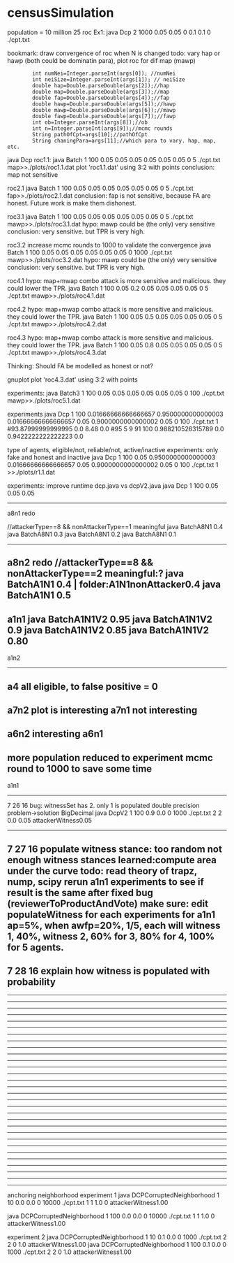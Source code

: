 # censusSimulation
population = 10 million
25 roc
Ex1: java Dcp 2 1000 0.05 0.05 0 0.1 0.1 0 ./cpt.txt

bookmark: draw convergence of roc when N is changed
todo: vary hap or hawp (both could be dominatin para), plot roc for dif map (mawp)



			int numNei=Integer.parseInt(args[0]); //numNei
			int neiSize=Integer.parseInt(args[1]); // neiSize
			double hap=Double.parseDouble(args[2]);//hap
			double map=Double.parseDouble(args[3]);//map
			double fap=Double.parseDouble(args[4]);//fap
			double hawp=Double.parseDouble(args[5]);//hawp
			double mawp=Double.parseDouble(args[6]);//mawp
			double fawp=Double.parseDouble(args[7]);//fawp
			int ob=Integer.parseInt(args[8]);//ob
			int n=Integer.parseInt(args[9]);//mcmc rounds
			String pathOfCpt=args[10];//pathOfCpt
			String chaningPara=args[11];//which para to vary. hap, map, etc.
			

java Dcp 
roc1.1: 
java Batch 1 100 0.05 0.05 0.05 0.05 0.05 0.05 0 5 ./cpt.txt map>>./plots/roc1.1.dat
 plot 'roc1.1.dat' using 3:2 with points
conclusion: map not sensitive


roc2.1
java Batch 1 100 0.05 0.05 0.05 0.05 0.05 0.05 0 5 ./cpt.txt fap>>./plots/roc2.1.dat
conclusion: fap is not sensitive, because FA are honest. Future work is make them dishonest.


roc3.1
java Batch 1 100 0.05 0.05 0.05 0.05 0.05 0.05 0 5 ./cpt.txt mawp>>./plots/roc3.1.dat
hypo: mawp could be (the only) very sensitive
conclusion: very sensitive. but TPR is very high. 


roc3.2 increase mcmc rounds to 1000 to validate the convergence
java Batch 1 100 0.05 0.05 0.05 0.05 0.05 0.05 0 1000 ./cpt.txt mawp>>./plots/roc3.2.dat
hypo: mawp could be (the only) very sensitive
conclusion: very sensitive. but TPR is very high. 

roc4.1
hypo: map+mwap combo attack is more sensitive and malicious. they could lower the TPR.
java Batch 1 100 0.05 0.2 0.05 0.05 0.05 0.05 0 5 ./cpt.txt mawp>>./plots/roc4.1.dat

roc4.2
hypo: map+mwap combo attack is more sensitive and malicious. they could lower the TPR.
java Batch 1 100 0.05 0.5 0.05 0.05 0.05 0.05 0 5 ./cpt.txt mawp>>./plots/roc4.2.dat

roc4.3
hypo: map+mwap combo attack is more sensitive and malicious. they could lower the TPR.
java Batch 1 100 0.05 0.8 0.05 0.05 0.05 0.05 0 5 ./cpt.txt mawp>>./plots/roc4.3.dat


Thinking: Should FA be modelled as honest or not?

gnuplot
plot 'roc4.3.dat' using 3:2 with points

experiments:
java Batch3 1 100 0.05 0.05 0.05 0.05 0.05 0.05 0 100 ./cpt.txt mawp>>./plots/roc5.1.dat


experiments
 java Dcp 1 100 0.01666666666666657 0.9500000000000003 0.01666666666666657 0.05 0.9000000000000002 0.05 0 100 ./cpt.txt 1
 #93.87999999999995 0.0 8.48 0.0
 #95 5 9 91
 100 0.988210526315789 0.0 0.9422222222222223 0.0

type of agents, eligible/not, reliable/not, active/inactive
experiments: only fake and honest and inactive 
 java Dcp 1 100 0.05 0.9500000000000003 0.01666666666666657 0.05 0.9000000000000002 0.05 0 100 ./cpt.txt 1 >>./plots/r1.1.dat

 experiments: improve runtime
 dcp.java vs dcpV2.java
java Dcp 1 100 0.05 0.05 0.05 




--------------------
a8n1 redo

//attackerType==8 && nonAttackerType==1
meaningful
 java BatchA8N1 0.4
 java BatchA8N1 0.3
 java BatchA8N1 0.2
 java BatchA8N1 0.1

--------------------
a8n2 redo
//attackerType==8 && nonAttackerType==2
meaningful:?
 java BatchA1N1 0.4 | folder:A1N1nonAttacker0.4
java BatchA1N1 0.5
--------------------
a1n1
java BatchA1N1V2 0.95
java BatchA1N1V2 0.9
java BatchA1N1V2 0.85
java BatchA1N1V2 0.80
--------------------
a1n2

--------------------
a4 all eligible, to false positive = 0  
--------------------
a7n2 plot is interesting
a7n1 not interesting
--------------------
a6n2 interesting
a6n1 
--------------------


more population
reduced to experiment mcmc round to 1000 to save some time
--------------------
a1n1

--------------------
7 26 16
bug: witnessSet has 2. only 1 is populated
double precision problem->solution BigDecimal
java DcpV2 1 100 0.9 0.0 0 1000 ./cpt.txt 2 2 0.0 0.05 attackerWitness0.05

--------------------
7 27 16
populate witness stance: too random not enough witness stances
learned:compute area under the curve todo: read theory of trapz, nump, scipy
rerun a1n1 experiments to see if result is the same after fixed bug (reviewerToProductAndVote)
make sure: edit populateWitness for each experiments
for a1n1 ap=5%, when awfp=20%, 1/5, each will witness 1, 40%, witness 2, 60% for 3, 80% for 4, 100% for 5 agents. 
--------------------
7 28 16
explain how witness is populated with probability
--------------------
--------------------
--------------------

--------------------
--------------------
--------------------

--------------------
--------------------
--------------------

--------------------
--------------------
--------------------

--------------------
--------------------
--------------------
--------------------
--------------------
--------------------
--------------------
--------------------
--------------------
--------------------
--------------------
--------------------
--------------------
--------------------
--------------------
--------------------
--------------------
--------------------
--------------------
anchoring neighborhood
experiment 1
java DCPCorruptedNeighborhood 1 10 0.0 0.0 0 10000 ./cpt.txt 1 1 1.0 0 attackerWitness1.00

java DCPCorruptedNeighborhood 1 100 0.0 0.0 0 10000 ./cpt.txt 1 1 1.0 0 attackerWitness1.00

experiment 2
java DCPCorruptedNeighborhood 1 10 0.1 0.0 0 1000 ./cpt.txt 2 2 0 1.0  attackerWitness1.00
java DCPCorruptedNeighborhood 1 100 0.1 0.0 0 1000 ./cpt.txt 2 2 0 1.0  attackerWitness1.00